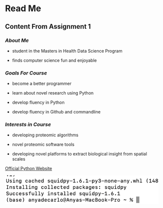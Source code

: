 # **Read Me** 

## Content From Assignment 1 

### _About Me_
 
* student in the Masters in Health Data Science Program

* finds computer science fun and enjoyable
 

### _Goals For Course_

* become a better programmer
 
* learn about novel research using Python

* develop fluency in Python  

* develop fluency in Github and commandline 

### _Interests in Course_

* developing proteomic algorithms
 
* novel proteomic software tools 

* developing novel platforms to extract biological insight from spatial scales


[Official Python Website](https://www.python.org) 


![Screenshot of Squidpy Installation](photo.jpeg)

